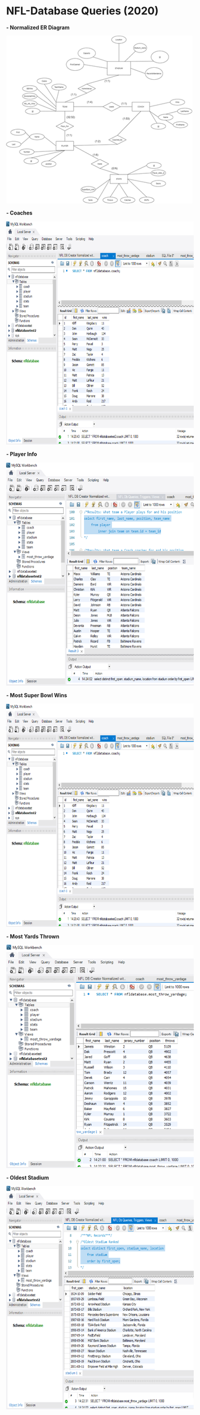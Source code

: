 # NFL-Database Queries (2020)

<p><b>- Normalized ER Diagram</b></p>
<img src="https://github.com/ChristianMRodas/NFL-Database/blob/main/Normalized%20ER.png?raw=true" 
     width="500" 
     height="450" />
 
<br>
     

<p><b>- Coaches</b></p>
<img src="https://github.com/ChristianMRodas/NFL-Database/blob/main/coaches.PNG?raw=true" 
     width="800" 
     height="600" />
<br>
     
<p><b>- Player Info</b></p>
<img src="https://github.com/ChristianMRodas/NFL-Database/blob/main/player%20info.PNG?raw=true" 
     width="800" 
     height="600" />
<br>
     
<p><b>- Most Super Bowl Wins</b></p>
<img src="https://github.com/ChristianMRodas/NFL-Database/blob/main/coaches.PNG?raw=true" 
     width="800" 
     height="600" />
<br>

<p><b>- Most Yards Thrown</b></p>
<img src="https://github.com/ChristianMRodas/NFL-Database/blob/main/most%20yards%20thrown.PNG?raw=true" 
     width="800" 
     height="600" />
<br>

<p><b>- Oldest Stadium</b></p>
<img src="https://github.com/ChristianMRodas/NFL-Database/blob/main/oldest%20stadium.PNG?raw=true" 
     width="800" 
     height="600" />
